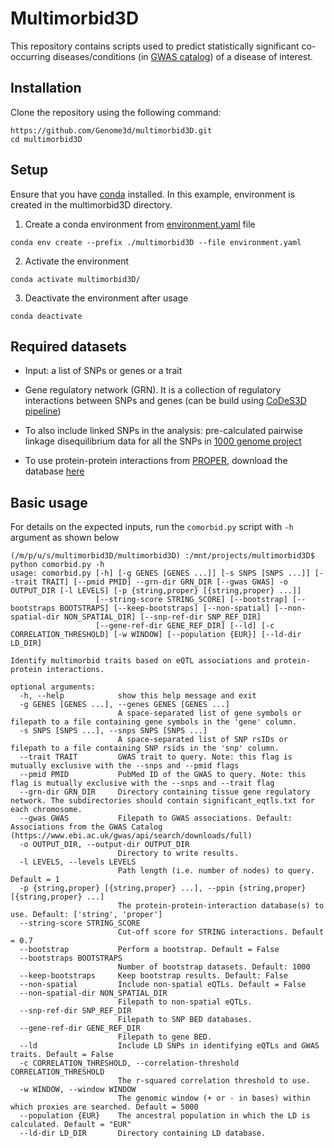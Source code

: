 # Multimorbid3D

This repository contains scripts used to predict statistically significant co-occurring diseases/conditions (in [GWAS catalog](https://www.ebi.ac.uk/gwas/)) of a disease of interest.

## Installation

Clone the repository using the following command:

```
https://github.com/Genome3d/multimorbid3D.git
cd multimorbid3D
```

## Setup

Ensure that you have [conda](https://docs.conda.io/en/latest/) installed. In this example, environment is created in the multimorbid3D directory.

1. Create a conda environment from [environment.yaml](https://github.com/Genome3d/multimorbid3D/blob/main/environment.yaml) file

```
conda env create --prefix ./multimorbid3D --file environment.yaml
```

2. Activate the environment 

```
conda activate multimorbid3D/
```

3. Deactivate the environment after usage

```
conda deactivate 
```

## Required datasets

* Input: a list of SNPs or genes or a trait

* Gene regulatory network (GRN). It is a collection of regulatory interactions between SNPs and genes (can be build using [CoDeS3D pipeline](https://github.com/Genome3d/codes3d-v2))

* To also include linked SNPs in the analysis: pre-calculated pairwise linkage disequilibrium data for all the SNPs in [1000 genome project](https://www.internationalgenome.org/)

* To use protein-protein interactions from [PROPER](https://genemo.ucsd.edu/proper/), download the database [here](https://genemo.ucsd.edu/proper/)

## Basic usage

For details on the expected inputs, run the `comorbid.py` script with `-h` argument as shown below
 
```
(/m/p/u/s/multimorbid3D/multimorbid3D) :/mnt/projects/multimorbid3D$ python comorbid.py -h
usage: comorbid.py [-h] [-g GENES [GENES ...]] [-s SNPS [SNPS ...]] [--trait TRAIT] [--pmid PMID] --grn-dir GRN_DIR [--gwas GWAS] -o OUTPUT_DIR [-l LEVELS] [-p {string,proper} [{string,proper} ...]]
                   [--string-score STRING_SCORE] [--bootstrap] [--bootstraps BOOTSTRAPS] [--keep-bootstraps] [--non-spatial] [--non-spatial-dir NON_SPATIAL_DIR] [--snp-ref-dir SNP_REF_DIR]
                   [--gene-ref-dir GENE_REF_DIR] [--ld] [-c CORRELATION_THRESHOLD] [-w WINDOW] [--population {EUR}] [--ld-dir LD_DIR]

Identify multimorbid traits based on eQTL associations and protein-protein interactions.

optional arguments:
  -h, --help            show this help message and exit
  -g GENES [GENES ...], --genes GENES [GENES ...]
                        A space-separated list of gene symbols or filepath to a file containing gene symbols in the 'gene' column.
  -s SNPS [SNPS ...], --snps SNPS [SNPS ...]
                        A space-separated list of SNP rsIDs or filepath to a file containing SNP rsids in the 'snp' column.
  --trait TRAIT         GWAS trait to query. Note: this flag is mutually exclusive with the --snps and --pmid flags
  --pmid PMID           PubMed ID of the GWAS to query. Note: this flag is mutually exclusive with the --snps and --trait flag
  --grn-dir GRN_DIR     Directory containing tissue gene regulatory network. The subdirectories should contain significant_eqtls.txt for each chromosome.
  --gwas GWAS           Filepath to GWAS associations. Default: Associations from the GWAS Catalog (https://www.ebi.ac.uk/gwas/api/search/downloads/full)
  -o OUTPUT_DIR, --output-dir OUTPUT_DIR
                        Directory to write results.
  -l LEVELS, --levels LEVELS
                        Path length (i.e. number of nodes) to query. Default = 1
  -p {string,proper} [{string,proper} ...], --ppin {string,proper} [{string,proper} ...]
                        The protein-protein-interaction database(s) to use. Default: ['string', 'proper']
  --string-score STRING_SCORE
                        Cut-off score for STRING interactions. Default = 0.7
  --bootstrap           Perform a bootstrap. Default = False
  --bootstraps BOOTSTRAPS
                        Number of bootstrap datasets. Default: 1000
  --keep-bootstraps     Keep bootstrap results. Default: False
  --non-spatial         Include non-spatial eQTLs. Default = False
  --non-spatial-dir NON_SPATIAL_DIR
                        Filepath to non-spatial eQTLs.
  --snp-ref-dir SNP_REF_DIR
                        Filepath to SNP BED databases.
  --gene-ref-dir GENE_REF_DIR
                        Filepath to gene BED.
  --ld                  Include LD SNPs in identifying eQTLs and GWAS traits. Default = False
  -c CORRELATION_THRESHOLD, --correlation-threshold CORRELATION_THRESHOLD
                        The r-squared correlation threshold to use.
  -w WINDOW, --window WINDOW
                        The genomic window (+ or - in bases) within which proxies are searched. Default = 5000
  --population {EUR}    The ancestral population in which the LD is calculated. Default = "EUR"
  --ld-dir LD_DIR       Directory containing LD database.
```
